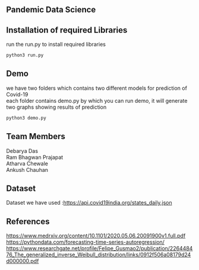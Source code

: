 ## Pandemic Data Science


## Installation of required Libraries

run the run.py to install required libraries

```bash
python3 run.py
```

## Demo
we have two folders which contains two different models for prediction of Covid-19   
each folder contains demo.py by which you can run demo, it will generate two graphs showing  results of prediction

```bash
python3 demo.py
```
## Team Members
Debarya Das  
Ram Bhagwan Prajapat  
Atharva Chewale  
Ankush Chauhan
## Dataset

Dataset we have used :https://api.covid19india.org/states_daily.json


## References
https://www.medrxiv.org/content/10.1101/2020.05.06.20091900v1.full.pdf   
https://pythondata.com/forecasting-time-series-autoregression/  
https://www.researchgate.net/profile/Felipe_Gusmao2/publication/226448476_The_generalized_inverse_Weibull_distribution/links/0912f506a08179d24d000000.pdf  



